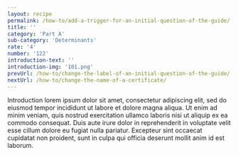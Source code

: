 ```yaml
---
layout: recipe
permalink: /how-to/add-a-trigger-for-an-initial-question-of-the-guide/
title: ''
category: 'Part A'
sub-category: 'Determinants'
rate: '4'
number: '122'
introduction-text: ''
introduction-img: '101.png'
prevUrl: /how-to/change-the-label-of-an-initial-question-of-the-guide/
nextUrl: /how-to/change-the-name-of-a-certificate/
---
```


Introduction lorem ipsum dolor sit amet, consectetur adipiscing elit, sed do eiusmod tempor incididunt ut labore et dolore magna aliqua. Ut enim ad minim veniam, quis nostrud exercitation ullamco laboris nisi ut aliquip ex ea commodo consequat. Duis aute irure dolor in reprehenderit in voluptate velit esse cillum dolore eu fugiat nulla pariatur. Excepteur sint occaecat cupidatat non proident, sunt in culpa qui officia deserunt mollit anim id est laborum.

